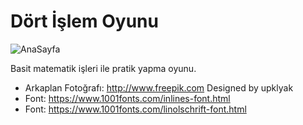 # Dört İşlem Oyunu

![AnaSayfa](https://user-images.githubusercontent.com/59143081/122179217-f7ebc100-ce8f-11eb-885c-005229f99812.jpg)

Basit matematik işleri ile pratik yapma oyunu.

- Arkaplan Fotoğrafı: http://www.freepik.com Designed by upklyak
- Font: https://www.1001fonts.com/inlines-font.html
- Font: https://www.1001fonts.com/linolschrift-font.html
